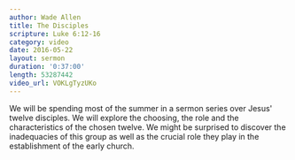 ```yaml
---
author: Wade Allen
title: The Disciples
scripture: Luke 6:12-16
category: video
date: 2016-05-22
layout: sermon
duration: '0:37:00' 
length: 53287442
video_url: VOKLgTyzUKo
---
```


We will be spending most of the summer in a sermon series over Jesus' twelve disciples. We will explore the choosing, the role and the characteristics of the chosen twelve. We might be surprised to discover the inadequacies of this group as well as the crucial role they play in the establishment of the early church.
